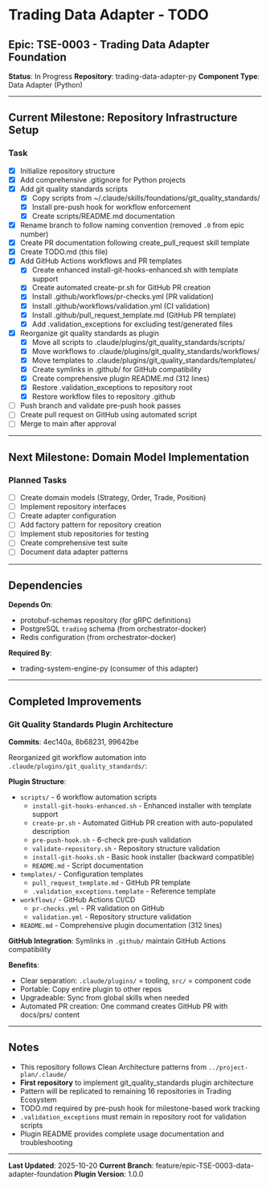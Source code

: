 # Trading Data Adapter - TODO

## Epic: TSE-0003 - Trading Data Adapter Foundation

**Status**: In Progress
**Repository**: trading-data-adapter-py
**Component Type**: Data Adapter (Python)

---

## Current Milestone: Repository Infrastructure Setup

### Task

- [x] Initialize repository structure
- [x] Add comprehensive .gitignore for Python projects
- [x] Add git quality standards scripts
  - [x] Copy scripts from ~/.claude/skills/foundations/git_quality_standards/
  - [x] Install pre-push hook for workflow enforcement
  - [x] Create scripts/README.md documentation
- [x] Rename branch to follow naming convention (removed `.0` from epic number)
- [x] Create PR documentation following create_pull_request skill template
- [x] Create TODO.md (this file)
- [x] Add GitHub Actions workflows and PR templates
  - [x] Create enhanced install-git-hooks-enhanced.sh with template support
  - [x] Create automated create-pr.sh for GitHub PR creation
  - [x] Install .github/workflows/pr-checks.yml (PR validation)
  - [x] Install .github/workflows/validation.yml (CI validation)
  - [x] Install .github/pull_request_template.md (GitHub PR template)
  - [x] Add .validation_exceptions for excluding test/generated files
- [x] Reorganize git quality standards as plugin
  - [x] Move all scripts to .claude/plugins/git_quality_standards/scripts/
  - [x] Move workflows to .claude/plugins/git_quality_standards/workflows/
  - [x] Move templates to .claude/plugins/git_quality_standards/templates/
  - [x] Create symlinks in .github/ for GitHub compatibility
  - [x] Create comprehensive plugin README.md (312 lines)
  - [x] Restore .validation_exceptions to repository root
  - [x] Restore workflow files to repository .github
- [ ] Push branch and validate pre-push hook passes
- [ ] Create pull request on GitHub using automated script
- [ ] Merge to main after approval

---

## Next Milestone: Domain Model Implementation

### Planned Tasks

- [ ] Create domain models (Strategy, Order, Trade, Position)
- [ ] Implement repository interfaces
- [ ] Create adapter configuration
- [ ] Add factory pattern for repository creation
- [ ] Implement stub repositories for testing
- [ ] Create comprehensive test suite
- [ ] Document data adapter patterns

---

## Dependencies

**Depends On**:
- protobuf-schemas repository (for gRPC definitions)
- PostgreSQL `trading` schema (from orchestrator-docker)
- Redis configuration (from orchestrator-docker)

**Required By**:
- trading-system-engine-py (consumer of this adapter)

---

## Completed Improvements

### Git Quality Standards Plugin Architecture
**Commits**: 4ec140a, 8b68231, 99642be

Reorganized git workflow automation into `.claude/plugins/git_quality_standards/`:

**Plugin Structure**:
- `scripts/` - 6 workflow automation scripts
  - `install-git-hooks-enhanced.sh` - Enhanced installer with template support
  - `create-pr.sh` - Automated GitHub PR creation with auto-populated description
  - `pre-push-hook.sh` - 6-check pre-push validation
  - `validate-repository.sh` - Repository structure validation
  - `install-git-hooks.sh` - Basic hook installer (backward compatible)
  - `README.md` - Script documentation
- `templates/` - Configuration templates
  - `pull_request_template.md` - GitHub PR template
  - `.validation_exceptions.template` - Reference template
- `workflows/` - GitHub Actions CI/CD
  - `pr-checks.yml` - PR validation on GitHub
  - `validation.yml` - Repository structure validation
- `README.md` - Comprehensive plugin documentation (312 lines)

**GitHub Integration**: Symlinks in `.github/` maintain GitHub Actions compatibility

**Benefits**:
- Clear separation: `.claude/plugins/` = tooling, `src/` = component code
- Portable: Copy entire plugin to other repos
- Upgradeable: Sync from global skills when needed
- Automated PR creation: One command creates GitHub PR with docs/prs/ content

---

## Notes

- This repository follows Clean Architecture patterns from `../project-plan/.claude/`
- **First repository** to implement git_quality_standards plugin architecture
- Pattern will be replicated to remaining 16 repositories in Trading Ecosystem
- TODO.md required by pre-push hook for milestone-based work tracking
- `.validation_exceptions` must remain in repository root for validation scripts
- Plugin README provides complete usage documentation and troubleshooting

---

**Last Updated**: 2025-10-20
**Current Branch**: feature/epic-TSE-0003-data-adapter-foundation
**Plugin Version**: 1.0.0
